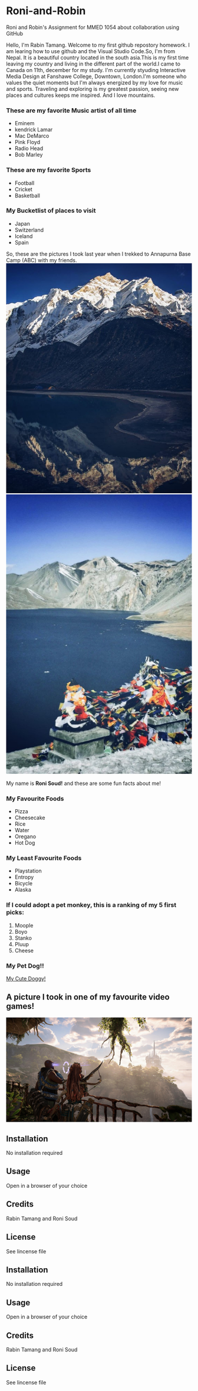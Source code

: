 # Roni-and-Robin
Roni and Robin's Assignment for MMED 1054 about collaboration using GitHub


Hello, I'm Rabin Tamang. Welcome to my first github repostory homework. I am learing how to use github and the Visual Studio Code.So, I'm from Nepal. It is a beautiful country located in the south asia.This is my first time leaving my country and living in the different part of the world.I came to Canada on 11th, december for my study. I'm currently styuding Interactive Media Design at Fanshawe College, Downtown, London.I'm someone who values the quiet moments but I'm always energized by my love for music and sports. Traveling and exploring is my greatest passion, seeing new places and cultures keeps me inspired. And I love mountains.


### These are my favorite Music artist of all time
- Eminem
- kendrick Lamar
- Mac DeMarco
- Pink Floyd
- Radio Head
- Bob Marley

### These are my favorite Sports
- Football
- Cricket
- Basketball

### My Bucketlist of places to visit
- Japan 
- Switzerland 
- Iceland 
- Spain
 

So, these are the pictures I took last year when I trekked to Annapurna Base Camp (ABC) with my friends.
![Mountain](images/ABC.jpg)
![Lake](images/ABC1.jpg)


My name is **Roni Soud!** and these are some fun facts about me!

### My Favourite Foods
- Pizza
- Cheesecake
- Rice
- Water
- Oregano
- Hot Dog

### My Least Favourite Foods
- Playstation
- Entropy
- Bicycle
- Alaska

### If I could adopt a pet monkey, this is a ranking of my 5 first picks:
1. Moople
2. Boyo
3. Stanko
4. Pluup
5. Cheese

### My Pet Dog!! 
[My Cute Doggy!](https://www.youtube.com/watch?v=dQw4w9WgXcQ)

## A picture I took in one of my favourite video games!
![Beautiful Scene](images/Scenery.JPG)

## Installation
No installation required
## Usage
Open in a browser of your choice
## Credits
Rabin Tamang and Roni Soud
## License
See lincense file

## Installation
No installation required
## Usage
Open in a browser of your choice
## Credits
Rabin Tamang and Roni Soud
## License
See lincense file